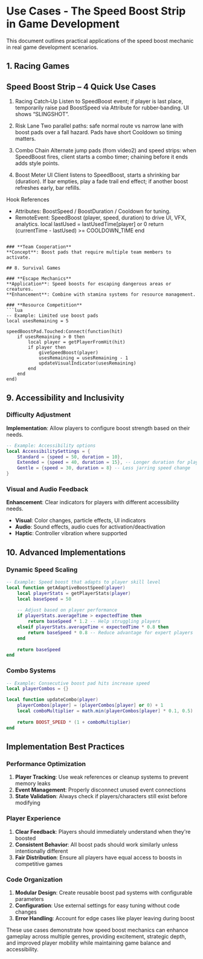 # Use Cases - The Speed Boost Strip in Game Development

This document outlines practical applications of the speed boost mechanic in real game development scenarios.

## 1. Racing Games

## Speed Boost Strip – 4 Quick Use Cases

1. Racing Catch‑Up
Listen to SpeedBoost event; if player is last place, temporarily raise pad BoostSpeed via Attribute for rubber‑banding. UI shows “SLINGSHOT”.

2. Risk Lane
Two parallel paths: safe normal route vs narrow lane with boost pads over a fall hazard. Pads have short Cooldown so timing matters.

3. Combo Chain
Alternate jump pads (from video2) and speed strips: when SpeedBoost fires, client starts a combo timer; chaining before it ends adds style points.

4. Boost Meter UI
Client listens to SpeedBoost, starts a shrinking bar (duration). If bar empties, play a fade trail end effect; if another boost refreshes early, bar refills.

Hook References
- Attributes: BoostSpeed / BoostDuration / Cooldown for tuning.
- RemoteEvent: SpeedBoost (player, speed, duration) to drive UI, VFX, analytics.
    local lastUsed = lastUsedTime[player] or 0
    return (currentTime - lastUsed) >= COOLDOWN_TIME
end
```

### **Team Cooperation**
**Concept**: Boost pads that require multiple team members to activate.

## 8. Survival Games

### **Escape Mechanics**
**Application**: Speed boosts for escaping dangerous areas or creatures.
**Enhancement**: Combine with stamina systems for resource management.

### **Resource Competition**
```lua
-- Example: Limited use boost pads
local usesRemaining = 5

speedBoostPad.Touched:Connect(function(hit)
    if usesRemaining > 0 then
        local player = getPlayerFromHit(hit)
        if player then
            giveSpeedBoost(player)
            usesRemaining = usesRemaining - 1
            updateVisualIndicator(usesRemaining)
        end
    end
end)
```

## 9. Accessibility and Inclusivity

### **Difficulty Adjustment**
**Implementation**: Allow players to configure boost strength based on their needs.
```lua
-- Example: Accessibility options
local AccessibilitySettings = {
    Standard = {speed = 50, duration = 10},
    Extended = {speed = 40, duration = 15}, -- Longer duration for players who need more time
    Gentle = {speed = 30, duration = 8} -- Less jarring speed change
}
```

### **Visual and Audio Feedback**
**Enhancement**: Clear indicators for players with different accessibility needs.
- **Visual**: Color changes, particle effects, UI indicators
- **Audio**: Sound effects, audio cues for activation/deactivation
- **Haptic**: Controller vibration where supported

## 10. Advanced Implementations

### **Dynamic Speed Scaling**
```lua
-- Example: Speed boost that adapts to player skill level
local function getAdaptiveBoostSpeed(player)
    local playerStats = getPlayerStats(player)
    local baseSpeed = 50
    
    -- Adjust based on player performance
    if playerStats.averageTime > expectedTime then
        return baseSpeed * 1.2 -- Help struggling players
    elseif playerStats.averageTime < expectedTime * 0.8 then
        return baseSpeed * 0.8 -- Reduce advantage for expert players
    end
    
    return baseSpeed
end
```

### **Combo Systems**
```lua
-- Example: Consecutive boost pad hits increase speed
local playerCombos = {}

local function updateCombo(player)
    playerCombos[player] = (playerCombos[player] or 0) + 1
    local comboMultiplier = math.min(playerCombos[player] * 0.1, 0.5)
    
    return BOOST_SPEED * (1 + comboMultiplier)
end
```

## Implementation Best Practices

### **Performance Optimization**
1. **Player Tracking**: Use weak references or cleanup systems to prevent memory leaks
2. **Event Management**: Properly disconnect unused event connections
3. **State Validation**: Always check if players/characters still exist before modifying

### **Player Experience**
1. **Clear Feedback**: Players should immediately understand when they're boosted
2. **Consistent Behavior**: All boost pads should work similarly unless intentionally different
3. **Fair Distribution**: Ensure all players have equal access to boosts in competitive games

### **Code Organization**
1. **Modular Design**: Create reusable boost pad systems with configurable parameters
2. **Configuration**: Use external settings for easy tuning without code changes
3. **Error Handling**: Account for edge cases like player leaving during boost

These use cases demonstrate how speed boost mechanics can enhance gameplay across multiple genres, providing excitement, strategic depth, and improved player mobility while maintaining game balance and accessibility.